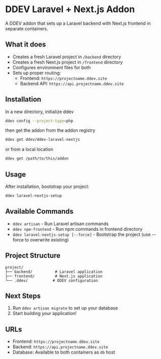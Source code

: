 # DDEV Laravel + Next.js Addon

A DDEV addon that sets up a Laravel backend with Next.js frontend in separate containers.

## What it does

- Creates a fresh Laravel project in `/backend` directory
- Creates a fresh Next.js project in `/frontend` directory  
- Configures environment files for both
- Sets up proper routing:
  - Frontend: `https://projectname.ddev.site`
  - Backend API: `https://api.projectname.ddev.site`

## Installation

In a new directory, initialize ddev

```bash
ddev config --project-type=php
```

then get the addon from the addon registry

```bash
ddev get ddev/ddev-laravel-nextjs
```

or from a local location

```bash
ddev get /path/to/this/addon
```

## Usage

After installation, bootstrap your project:

```bash
ddev laravel-nextjs-setup
```

## Available Commands

- `ddev artisan` - Run Laravel artisan commands
- `ddev npm-frontend` - Run npm commands in frontend directory
- `ddev laravel-nextjs-setup [--force]` - Bootstrap the project (use --force to overwrite existing)

## Project Structure

```
project/
├── backend/          # Laravel application
├── frontend/         # Next.js application
└── .ddev/           # DDEV configuration
```

## Next Steps

1. Run `ddev artisan migrate` to set up your database
2. Start building your application!

## URLs

- Frontend: `https://projectname.ddev.site`
- Backend: `https://api.projectname.ddev.site`
- Database: Available to both containers as `db` host
